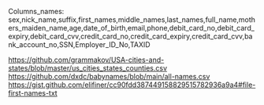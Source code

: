Columns_names: sex,nick_name,suffix,first_names,middle_names,last_names,full_name,mothers_maiden_name,age,date_of_birth,email,phone,debit_card_no,debit_card_expiry,debit_card_cvv,credit_card_no,credit_card_expiry,credit_card_cvv,bank_account_no,SSN,Employer_ID_No,TAXID


https://github.com/grammakov/USA-cities-and-states/blob/master/us_cities_states_counties.csv
https://github.com/dxdc/babynames/blob/main/all-names.csv
https://gist.github.com/elifiner/cc90fdd387449158829515782936a9a4#file-first-names-txt